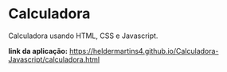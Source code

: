 # Calculadora 

Calculadora usando HTML, CSS e Javascript.

**link da aplicação:** https://heldermartins4.github.io/Calculadora-Javascript/calculadora.html
